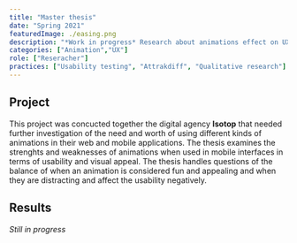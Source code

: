 ```yaml
---
title: "Master thesis"
date: "Spring 2021"
featuredImage: ./easing.png
description: "*Work in progress* Research about animations effect on UX in terms of perceived usability and aesthetics"
categories: ["Animation","UX"]
role: ["Reseracher"]
practices: ["Usability testing", "Attrakdiff", "Qualitative research"]
---
```


## Project
This project was concucted together the digital agency **Isotop** that needed further investigation of the need and worth of using different kinds of animations in their web and mobile applications. The thesis examines the strenghts and weaknesses of animations when used in mobile interfaces in terms of usability and visual appeal. The thesis handles questions of the balance of when an animation is considered fun and appealing and when they are distracting and affect the usability negatively. 
## Results
*Still in progress*


